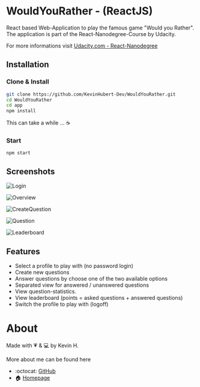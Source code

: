 # WouldYouRather - (ReactJS)

React based Web-Application to play the famous game "Would you Rather". 
The application is part of the React-Nanodegree-Course by Udacity.

For more informations visit [Udacity.com - React-Nanodegree](https://de.udacity.com/course/react-nanodegree--nd019)


## Installation

### Clone & Install
``` bash
git clone https://github.com/KevinHubert-Dev/WouldYouRather.git
cd WouldYouRather
cd app
npm install
```
This can take a while ... ☕️

### Start
```
npm start
```

## Screenshots

![Login](/screenshots/img1.jpg?raw=true)

![Overview](/screenshots/img2.jpg?raw=true)

![CreateQuestion](/screenshots/img3.jpg?raw=true)

![Question](/screenshots/img4.jpg?raw=true)

![Leaderboard](/screenshots/img5.jpg?raw=true)

## Features
- Select a profile to play with (no password login)
- Create new questions
- Answer questions by choose one of the two available options
- Separated view for answered / unanswered questions
- View question-statistics.
- View leaderboard (points = asked questions + answered questions)
- Switch the profile to play with (logoff)


# About

Made with 💗 & 💻 by Kevin H.

More about me can be found here
- :octocat: [GitHub](https://github.com/KevinHubert-Dev) 
- 🏠 [Homepage](http://Kevin-Hubert.de/)